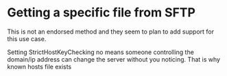 # Getting a specific file from SFTP

This is not an endorsed method and they seem to plan to add support for this use case.


Setting StrictHostKeyChecking no means someone controlling the domain/ip address can change the server without you noticing. That is why known hosts file exists